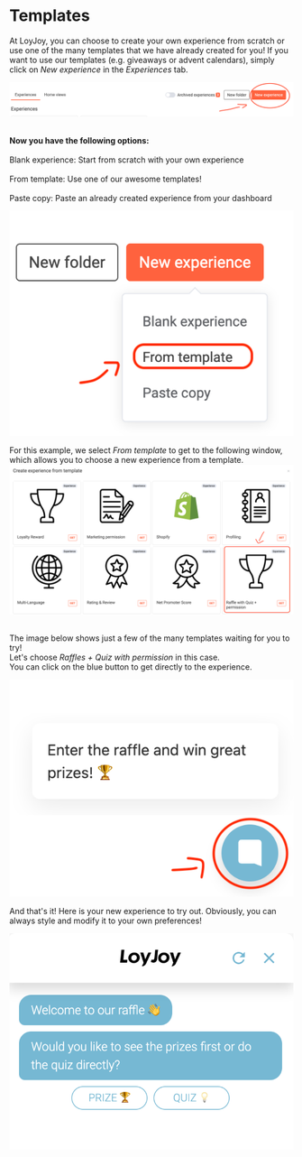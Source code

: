 # Templates

At LoyJoy, you can choose to create your own experience from scratch or use one of the many templates that we have already created for you! If you want to use our templates (e.g. giveaways or advent calendars), simply click on <i>New experience</i> in the <i>Experiences</i> tab.

![New Experience](new_experience.png "New Experience")

<br> <b>Now you have the following options: </b> </br>
<br>Blank experience: Start from scratch with your own experience </br>
<br>From template: Use one of our awesome templates! </br>
<br>Paste copy: Paste an already created experience from your dashboard </br>

![From template](from_template.png "From template")

For this example, we select <i>From template</i> to get to the following window, which allows you to choose a new experience from a template.
![Choose experience](choose_experience.png "Choose experience")

<br>The image below shows just a few of the many templates waiting for you to try!</br>
Let's choose <i>Raffles + Quiz with permission</i> in this case.
<br>You can click on the blue button to get directly to the experience.</br>

![Click bot](click_bot.png "Click bot")

And that's it! Here is your new experience to try out. Obviously, you can always style and modify it to your own preferences!

![Bot preview](bot_preview.png "Bot preview")


